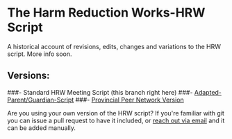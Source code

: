 # The Harm Reduction Works-HRW Script
A historical account of revisions, edits, changes and variations to the HRW script. More info soon.

## Versions:

###- Standard HRW Meeting Script (this branch right here)
###- [Adapted-Parent/Guardian-Script](https://github.com/HarmReduction-Works/The-Script/tree/Provincial-Peer-Network-Version)
###- [Provincial Peer Network Version](https://github.com/HarmReduction-Works/The-Script/tree/Provincial-Peer-Network-Version)

Are you using your own version of the HRW script? If you're familiar with git you can issue a pull request to have it included, or [reach out via email](mailto:michael@cool.industries) and it can be added manually.

